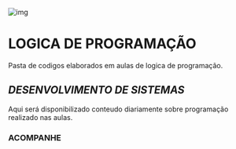 
![img](https://escolakoru.com.br/wp-content/uploads/2023/04/algoritmos-e-logica-de-programacao-o-que-voce-precisa-saber.jpg)

# LOGICA DE PROGRAMAÇÃO
Pasta de codigos elaborados em aulas de logica de programação.

## *DESENVOLVIMENTO DE SISTEMAS*
Aqui será disponibilizado conteudo diariamente sobre programação realizado nas aulas.

### ACOMPANHE

